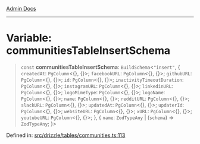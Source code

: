 [Admin Docs](/)

***

# Variable: communitiesTableInsertSchema

> `const` **communitiesTableInsertSchema**: `BuildSchema`\<`"insert"`, \{ `createdAt`: `PgColumn`\<\{\}, \{\}\>; `facebookURL`: `PgColumn`\<\{\}, \{\}\>; `githubURL`: `PgColumn`\<\{\}, \{\}\>; `id`: `PgColumn`\<\{\}, \{\}\>; `inactivityTimeoutDuration`: `PgColumn`\<\{\}, \{\}\>; `instagramURL`: `PgColumn`\<\{\}, \{\}\>; `linkedinURL`: `PgColumn`\<\{\}, \{\}\>; `logoMimeType`: `PgColumn`\<\{\}, \{\}\>; `logoName`: `PgColumn`\<\{\}, \{\}\>; `name`: `PgColumn`\<\{\}, \{\}\>; `redditURL`: `PgColumn`\<\{\}, \{\}\>; `slackURL`: `PgColumn`\<\{\}, \{\}\>; `updatedAt`: `PgColumn`\<\{\}, \{\}\>; `updaterId`: `PgColumn`\<\{\}, \{\}\>; `websiteURL`: `PgColumn`\<\{\}, \{\}\>; `xURL`: `PgColumn`\<\{\}, \{\}\>; `youtubeURL`: `PgColumn`\<\{\}, \{\}\>; \}, \{ `name`: `ZodTypeAny` \| (`schema`) => `ZodTypeAny`; \}\>

Defined in: [src/drizzle/tables/communities.ts:113](https://github.com/PalisadoesFoundation/talawa-api/blob/c34688c69eb12a5eb721ebc8a0cd60b53e5fbf81/src/drizzle/tables/communities.ts#L113)
